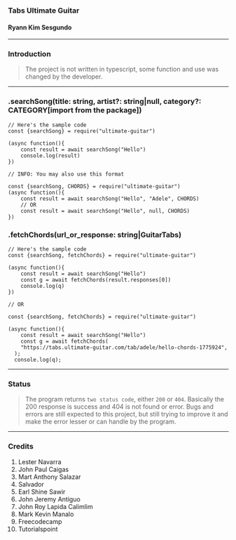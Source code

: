 ### Tabs Ultimate Guitar
#### Ryann Kim Sesgundo

---
### Introduction
> The project is not written in typescript, some function and use was changed by the developer.

---
### .searchSong(title: string, artist?: string|null, category?: CATEGORY[import from the package])
```NodeJs
// Here's the sample code
const {searchSong} = require("ultimate-guitar")

(async function(){
	const result = await searchSong("Hello")
	console.log(result)
})

// INFO: You may also use this format

const {searchSong, CHORDS} = require("ultimate-guitar")
(async function(){
	const result = await searchSong("Hello", "Adele", CHORDS)
	// OR
	const result = await searchSong("Hello", null, CHORDS)
})

```

### .fetchChords(url_or_response: string|GuitarTabs)
```NodeJs
// Here's the sample code
const {searchSong, fetchChords} = require("ultimate-guitar")

(async function(){
	const result = await searchSong("Hello")
	const g = await fetchChords(result.responses[0])
	console.log(q)
})

// OR

const {searchSong, fetchChords} = require("ultimate-guitar")

(async function(){
	const result = await searchSong("Hello")
	const g = await fetchChords(
    "https://tabs.ultimate-guitar.com/tab/adele/hello-chords-1775924",
  );
  console.log(q);

```

---
### Status
> The program returns `two status code`, either `200` or `404`. Basically the 200 response is success and 404 is not found or error.
Bugs and errors are still expected to this project, but still trying to improve it and make the error lesser or can handle by the program.

---

### Credits
1. Lester Navarra
2. John Paul Caigas
3. Mart Anthony Salazar
4. Salvador
5. Earl Shine Sawir
6. John Jeremy Antiguo
7. John Roy Lapida Calimlim
8. Mark Kevin Manalo
9. Freecodecamp
10. Tutorialspoint

